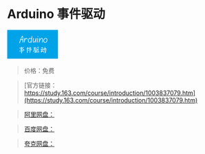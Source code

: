 # Arduino 事件驱动

![img](../../../assets/study163/free/6632482837164090978.png)

> 价格：免费

> [官方链接：https://study.163.com/course/introduction/1003837079.htm](https://study.163.com/course/introduction/1003837079.htm)

> [阿里网盘：]()

> [百度网盘：]()

> [夸克网盘：]()
